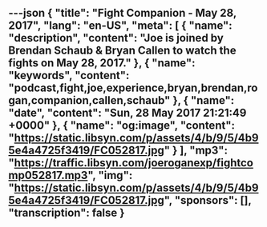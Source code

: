---json
{
  "title": "Fight Companion - May 28, 2017",
  "lang": "en-US",
  "meta": [
    {
      "name": "description",
      "content": "Joe is joined by Brendan Schaub & Bryan Callen to watch the fights on May 28, 2017."
    },
    {
      "name": "keywords",
      "content": "podcast,fight,joe,experience,bryan,brendan,rogan,companion,callen,schaub"
    },
    {
      "name": "date",
      "content": "Sun, 28 May 2017 21:21:49 +0000"
    },
    {
      "name": "og:image",
      "content": "https://static.libsyn.com/p/assets/4/b/9/5/4b95e4a4725f3419/FC052817.jpg"
    }
  ],
  "mp3": "https://traffic.libsyn.com/joeroganexp/fightcomp052817.mp3",
  "img": "https://static.libsyn.com/p/assets/4/b/9/5/4b95e4a4725f3419/FC052817.jpg",
  "sponsors": [],
  "transcription": false
}
---
<episode-header />

<timemark seconds="0" />

<transcribe-call-to-action />

<episode-footer />